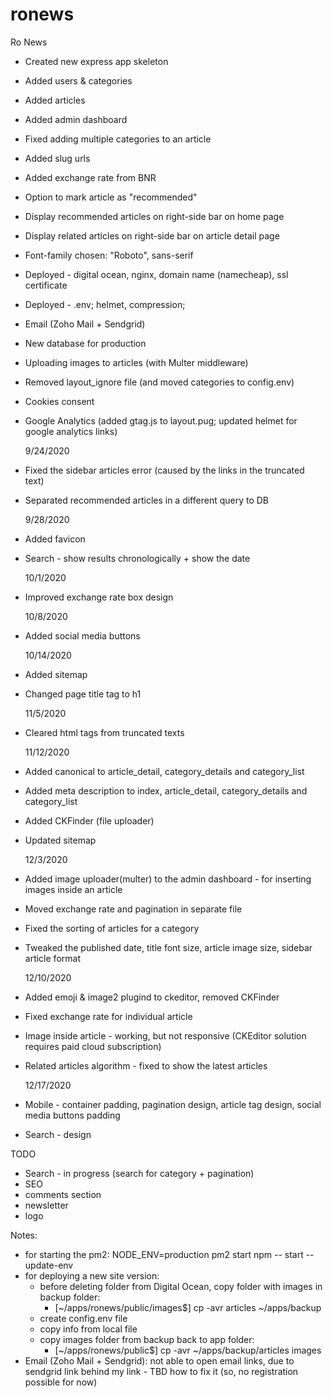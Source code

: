 # ronews

Ro News

- Created new express app skeleton
- Added users & categories
- Added articles
- Added admin dashboard
- Fixed adding multiple categories to an article
- Added slug urls
- Added exchange rate from BNR
- Option to mark article as "recommended"
- Display recommended articles on right-side bar on home page
- Display related articles on right-side bar on article detail page
- Font-family chosen: "Roboto", sans-serif
- Deployed - digital ocean, nginx, domain name (namecheap), ssl certificate
- Deployed - .env; helmet, compression;
- Email (Zoho Mail + Sendgrid)
- New database for production
- Uploading images to articles (with Multer middleware)
- Removed layout_ignore file (and moved categories to config.env)
- Cookies consent
- Google Analytics (added gtag.js to layout.pug; updated helmet for google analytics links)

  9/24/2020

- Fixed the sidebar articles error (caused by the links in the truncated text)
- Separated recommended articles in a different query to DB

  9/28/2020

- Added favicon
- Search - show results chronologically + show the date

  10/1/2020

- Improved exchange rate box design

  10/8/2020

- Added social media buttons

  10/14/2020

- Added sitemap
- Changed page title tag to h1

  11/5/2020

- Cleared html tags from truncated texts

  11/12/2020

- Added canonical to article_detail, category_details and category_list
- Added meta description to index, article_detail, category_details and category_list
- Added CKFinder (file uploader)
- Updated sitemap

  12/3/2020

- Added image uploader(multer) to the admin dashboard - for inserting images inside an article
- Moved exchange rate and pagination in separate file
- Fixed the sorting of articles for a category
- Tweaked the published date, title font size, article image size, sidebar article format

  12/10/2020

- Added emoji & image2 plugind to ckeditor, removed CKFinder
- Fixed exchange rate for individual article
- Image inside article - working, but not responsive (CKEditor solution requires paid cloud subscription)
- Related articles algorithm - fixed to show the latest articles

  12/17/2020

- Mobile - container padding, pagination design, article tag design, social media buttons padding
- Search - design

TODO

- Search - in progress (search for category + pagination)
- SEO
- comments section
- newsletter
- logo

Notes:

- for starting the pm2: NODE_ENV=production pm2 start npm -- start --update-env
- for deploying a new site version:
  - before deleting folder from Digital Ocean, copy folder with images in backup folder:
    - [~/apps/ronews/public/images$] cp -avr articles ~/apps/backup
  - create config.env file
  - copy info from local file
  - copy images folder from backup back to app folder:
    - [~/apps/ronews/public$] cp -avr ~/apps/backup/articles images
- Email (Zoho Mail + Sendgrid): not able to open email links, due to sendgrid link behind my link - TBD how to fix it (so, no registration possible for now)
